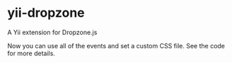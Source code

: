 yii-dropzone
============

A Yii extension for Dropzone.js

Now you can use all of the events and set a custom CSS file. See the code for more details.
